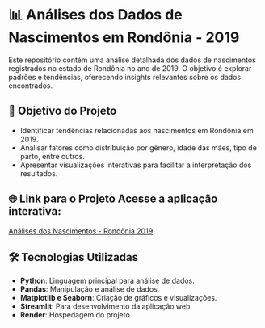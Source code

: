 # 📊 Análises dos Dados de Nascimentos em Rondônia - 2019 

Este repositório contém uma análise detalhada dos dados de nascimentos registrados no estado de Rondônia no ano de 2019. O objetivo é explorar padrões e tendências, oferecendo insights relevantes sobre os dados encontrados. 


## 🌟 Objetivo do Projeto 
- Identificar tendências relacionadas aos nascimentos em Rondônia em 2019.
- Analisar fatores como distribuição por gênero, idade das mães, tipo de parto, entre outros.
- Apresentar visualizações interativas para facilitar a interpretação dos resultados. 


## 🌐 Link para o Projeto Acesse a aplicação interativa: 
[Análises dos Nascimentos - Rondônia 2019](https://analise-nascimentos.onrender.com/) 


## 🛠️ Tecnologias Utilizadas 
- **Python**: Linguagem principal para análise de dados.
- **Pandas**: Manipulação e análise de dados.
- **Matplotlib e Seaborn**: Criação de gráficos e visualizações.
- **Streamlit**: Para desenvolvimento da aplicação web.
- **Render**: Hospedagem do projeto.
